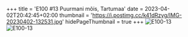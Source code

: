 +++
title = 'E100 #13 Puurmani mõis, Tartumaa'
date = 2023-04-02T20:42:45+02:00
thumbnail = 'https://i.postimg.cc/k41dRzyg/IMG-20230402-132531.jpg'
hidePageThumbnail = true
+++
![E100-13](https://i.postimg.cc/k41dRzyg/IMG-20230402-132531.jpg)
![E100-13](https://i.postimg.cc/pLbMjDKz/IMG-20230402-132359.jpg)